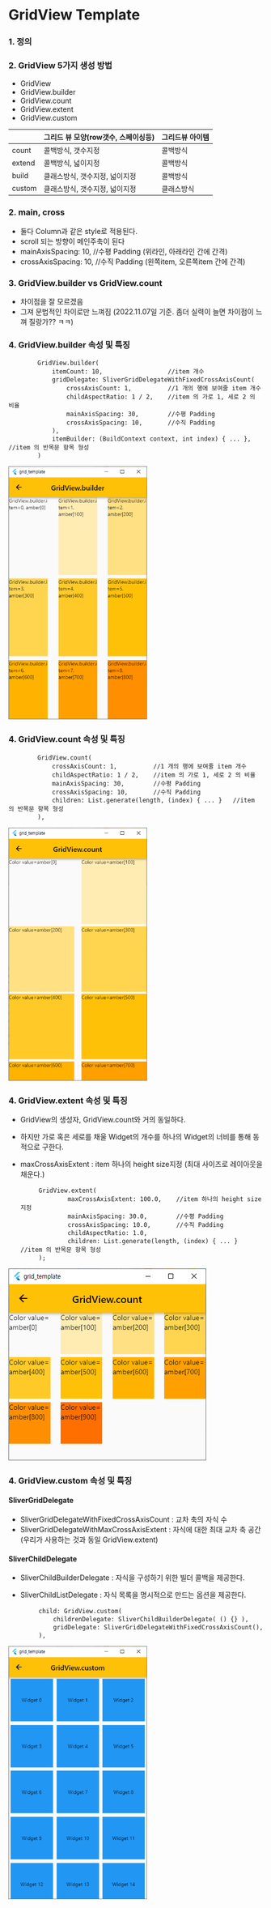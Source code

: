# GridView Template

### 1. 정의

### 2. GridView 5가지 생성 방법
   - GridView
   - GridView.builder
   - GridView.count
   - GridView.extent
   - GridView.custom

   |   | 그리드 뷰 모양(row갯수, 스페이싱등) | 그리드뷰 아이템 |
   |------|---|---|
   |count| 콜백방식, 갯수지정  | 콜백방식
   |extend| 콜백방식, 넓이지정  | 콜백방식
   |build| 클래스방식, 갯수지정, 넓이지정  | 콜백방식
   |custom| 클래스방식, 갯수지정, 넓이지정  | 클래스방식


### 2. main, cross
 - 둘다 Column과 같은 style로 적용된다.
 - scroll 되는 방향이 메인주축이 된다
 - mainAxisSpacing: 10,    //수평 Padding (위라인, 아래라인 간에 간격)
 - crossAxisSpacing: 10,   //수직 Padding (왼쪽item, 오른쪽item 간에 간격)   

### 3. GridView.builder vs GridView.count
   - 차이점을 잘 모르겠음
   - 그져 문법적인 차이로만 느껴짐 (2022.11.07일 기준.  좀더 실력이 늘면 차이점이 느껴 질랑가?? ㅋㅋ)

### 4. GridView.builder 속성 및 특징
            GridView.builder(
                itemCount: 10,                  //item 개수
                gridDelegate: SliverGridDelegateWithFixedCrossAxisCount(
                    crossAxisCount: 1,          //1 개의 행에 보여줄 item 개수
                    childAspectRatio: 1 / 2,    //item 의 가로 1, 세로 2 의 비율
                    mainAxisSpacing: 30,        //수평 Padding
                    crossAxisSpacing: 10,       //수직 Padding                    
                ),
                itemBuilder: (BuildContext context, int index) { ... },   //item 의 반목문 항목 형성
            )

<img src="./README_images/gridview_builder_100.png" height="500">

### 4. GridView.count 속성 및 특징
            GridView.count(
                crossAxisCount: 1,          //1 개의 행에 보여줄 item 개수
                childAspectRatio: 1 / 2,    //item 의 가로 1, 세로 2 의 비율
                mainAxisSpacing: 30,        //수평 Padding
                crossAxisSpacing: 10,       //수직 Padding                    
                children: List.generate(length, (index) { ... }   //item 의 반목문 항목 형성
            ),

<img src="./README_images/gridview_count_100.png" height="500">

### 4. GridView.extent 속성 및 특징
 - GridView의 생성자, GridView.count와 거의 동일하다.
 - 하지만 가로 혹은 세로를 채울 Widget의 개수를 하나의 Widget의 너비를 통해 동적으로 구한다.
 - maxCrossAxisExtent : item 하나의 height size지정 (최대 사이즈로 레이아웃을 채운다.)

            GridView.extent(
                    maxCrossAxisExtent: 100.0,    //item 하나의 height size지정
                    mainAxisSpacing: 30.0,        //수평 Padding
                    crossAxisSpacing: 10.0,       //수직 Padding       
                    childAspectRatio: 1.0,
                    children: List.generate(length, (index) { ... }   //item 의 반목문 항목 형성
            );

<img src="./README_images/gridview_extent_100.png">

### 4. GridView.custom 속성 및 특징
#### SliverGridDelegate
 - SliverGridDelegateWithFixedCrossAxisCount : 교차 축의 자식 수
 - SliverGridDelegateWithMaxCrossAxisExtent  : 자식에 대한 최대 교차 축 공간 (우리가 사용하는 것과 동일 GridView.extent)
#### SliverChildDelegate
 - SliverChildBuilderDelegate : 자식을 구성하기 위한 빌더 콜백을 제공한다.
 - SliverChildListDelegate    : 자식 목록을 명시적으로 만드는 옵션을 제공한다.

            child: GridView.custom(
                childrenDelegate: SliverChildBuilderDelegate( () {} ),
                gridDelegate: SliverGridDelegateWithFixedCrossAxisCount(),
            ),

<img src="./README_images/gridview_custom_100.png" height="500">
